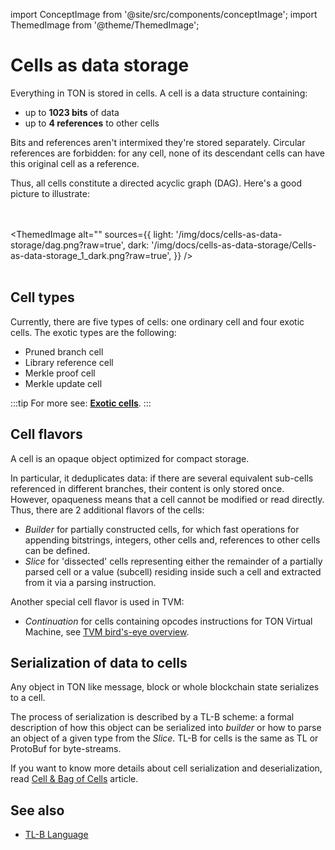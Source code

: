import ConceptImage from '@site/src/components/conceptImage';
import ThemedImage from '@theme/ThemedImage';

# Cells as data storage

Everything in TON is stored in cells. A cell is a data structure containing:

- up to **1023 bits**  of data
- up to **4 references** to other cells

Bits and references aren't intermixed they're stored separately. Circular references are forbidden: for any cell, none of its descendant cells can have this original cell as a reference.

Thus, all cells constitute a directed acyclic graph (DAG). Here's a good picture to illustrate:

<br></br>
<ThemedImage
    alt=""
    sources={{
        light: '/img/docs/cells-as-data-storage/dag.png?raw=true',
        dark: '/img/docs/cells-as-data-storage/Cells-as-data-storage_1_dark.png?raw=true',
    }}
/>
<br></br>

## Cell types
Currently, there are five types of cells: one ordinary cell and four exotic cells.
The exotic types are the following:
* Pruned branch cell
* Library reference cell
* Merkle proof cell
* Merkle update cell

:::tip
For more see: [**Exotic cells**](https://ton.org/tvm.pdf).
:::

## Cell flavors

A cell is an opaque object optimized for compact storage.

In particular, it deduplicates data: if there are several  equivalent sub-cells referenced in different branches, their content is only stored once. However, opaqueness means that a cell cannot be modified or read directly. Thus, there are 2 additional flavors of the cells:
* _Builder_ for partially constructed cells, for which fast operations for appending bitstrings, integers, other cells and, references to other cells can be defined.
* _Slice_ for 'dissected' cells representing either the remainder of a partially parsed cell or a value (subcell) residing inside such a cell and extracted from it via a parsing instruction.

Another special cell flavor is used in TVM:

* _Continuation_  for cells containing opcodes instructions for TON Virtual Machine, see [TVM bird's-eye overview](/v3/documentation/tvm/tvm-overview).

## Serialization of data to cells

Any object in TON like message, block or whole blockchain state serializes to a cell.

The process of serialization is described by a TL-B scheme: a formal description of how this object can be serialized into _builder_ or how to parse an object of a given type from the _Slice_.
TL-B for cells is the same as TL or ProtoBuf for byte-streams.

If you want to know more details about cell serialization and deserialization, read [Cell & Bag of Cells](/v3/documentation/data-formats/tlb/cell-boc) article.

## See also

* [TL-B Language](/v3/documentation/data-formats/tlb/tl-b-language)
